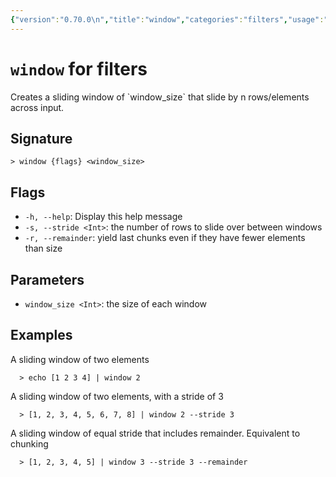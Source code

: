 ```yaml
---
{"version":"0.70.0\n","title":"window","categories":"filters","usage":"Creates a sliding window of `window_size` that slide by n rows/elements across input.\n"}
---
```

<!-- THIS FILE IS GENERATED BY update_book_commands.cjs USING NUSHELL'S HELP COMMANDS.
REFRAIN FROM EDITING IT MANUALLY.-->
# <code>window</code> for filters

<div class='command-title'>Creates a sliding window of `window_size` that slide by n rows/elements across input.</div>

## Signature

```> window {flags} <window_size>```

## Flags

 * ```-h, --help```: Display this help message
 * ```-s, --stride <Int>```: the number of rows to slide over between windows
 * ```-r, --remainder```: yield last chunks even if they have fewer elements than size
## Parameters

 * ```window_size <Int>```: the size of each window
## Examples

  A sliding window of two elements
```shell
  > echo [1 2 3 4] | window 2
```
  A sliding window of two elements, with a stride of 3
```shell
  > [1, 2, 3, 4, 5, 6, 7, 8] | window 2 --stride 3
```
  A sliding window of equal stride that includes remainder. Equivalent to chunking
```shell
  > [1, 2, 3, 4, 5] | window 3 --stride 3 --remainder
```


